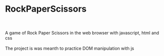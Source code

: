 # RockPaperScissors
<p>
  <br></br>
  A game of Rock Paper Scissors in the web browser with javascript, html and css
  <br></br>
  The project is was meanth to practice DOM manipulation with js
</p>
<h2>
  <a href="https://shanmehr.github.io/RockPaperScissors/"><Live Site</a>
</h2>

